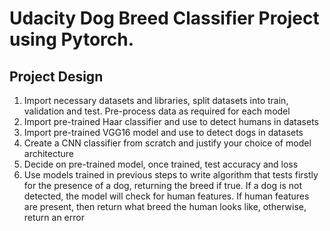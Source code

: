 # Udacity Dog Breed Classifier Project using Pytorch.
## Project Design

1. Import necessary datasets and libraries, split datasets into train, validation and test. Pre-process data as required for each model
2. Import pre-trained Haar classifier and use to detect humans in datasets
3. Import pre-trained VGG16 model and use to detect dogs in datasets
4. Create a CNN classifier from scratch and justify your choice of model architecture
5. Decide on pre-trained model, once trained, test accuracy and loss
6. Use models trained in previous steps to write algorithm that tests firstly for the presence of a dog, returning the breed if true. If a dog is not detected, the model will check for human features. If human features are present, then return what breed the human looks like, otherwise, return an error
